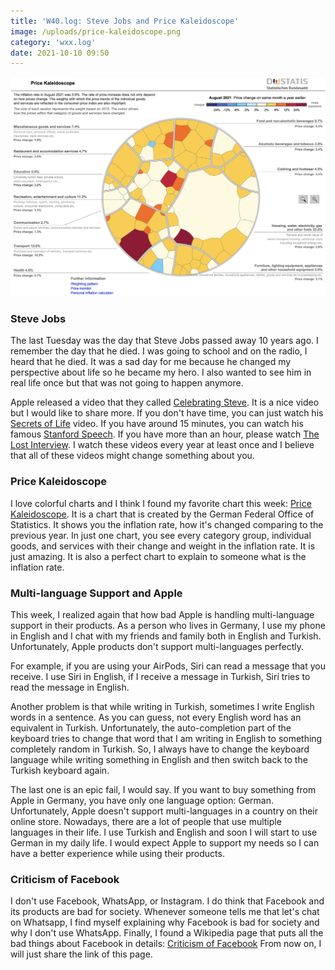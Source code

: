 ```yaml
---
title: 'W40.log: Steve Jobs and Price Kaleidoscope'
image: /uploads/price-kaleidoscope.png
category: 'wxx.log'
date: 2021-10-10 09:50
---
```


![Price Kaleidoscope](/uploads/price-kaleidoscope.png)

### Steve Jobs

The last Tuesday was the day that Steve Jobs passed away 10 years ago. I remember the day that he died. I was going to school and on the radio, I heard that he died. It was a sad day for me because he changed my perspective about life so he became my hero. I also wanted to see him in real life once but that was not going to happen anymore. 

Apple released a video that they called [Celebrating Steve](https://www.youtube.com/watch?v=CeSAjK2CBEA). It is a nice video but I would like to share more. If you don't have time, you can just watch his [Secrets of Life](https://www.youtube.com/watch?v=kYfNvmF0Bqw) video. If you have around 15 minutes, you can watch his famous [Stanford Speech](https://www.youtube.com/watch?v=UF8uR6Z6KLc). If you have more than an hour, please watch [The Lost Interview](https://www.amazon.com/Steve-Jobs-Lost-Interview/dp/B01IJD7156). I watch these videos every year at least once and I believe that all of these videos might change something about you.


### Price Kaleidoscope

I love colorful charts and I think I found my favorite chart this week: [Price Kaleidoscope](https://service.destatis.de/Voronoi/PriceKaleidoscope.svg). It is a chart that is created by the German Federal Office of Statistics. It shows you the inflation rate, how it's changed comparing to the previous year. In just one chart, you see every category group, individual goods, and services with their change and weight in the inflation rate. It is just amazing. It is also a perfect chart to explain to someone what is the inflation rate.

### Multi-language Support and Apple

This week, I realized again that how bad Apple is handling multi-language support in their products. As a person who lives in Germany, I use my phone in English and I chat with my friends and family both in English and Turkish. Unfortunately, Apple products don't support multi-languages perfectly. 

For example, if you are using your AirPods, Siri can read a message that you receive. I use Siri in English, if I receive a message in Turkish, Siri tries to read the message in English. 

Another problem is that while writing in Turkish, sometimes I write English words in a sentence. As you can guess, not every English word has an equivalent in Turkish. Unfortunately, the auto-completion part of the keyboard tries to change that word that I am writing in English to something completely random in Turkish. So, I always have to change the keyboard language while writing something in English and then switch back to the Turkish keyboard again. 

The last one is an epic fail, I would say. If you want to buy something from Apple in Germany, you have only one language option: German. Unfortunately, Apple doesn't support multi-languages in a country on their online store. Nowadays, there are a lot of people that use multiple languages in their life. I use Turkish and English and soon I will start to use German in my daily life. I would expect Apple to support my needs so I can have a better experience while using their products.

### Criticism of Facebook

I don't use Facebook, WhatsApp, or Instagram. I do think that Facebook and its products are bad for society. Whenever someone tells me that let's chat on Whatsapp, I find myself explaining why Facebook is bad for society and why I don't use WhatsApp. Finally, I found a Wikipedia page that puts all the bad things about Facebook in details: [Criticism of Facebook](https://en.wikipedia.org/wiki/Criticism_of_Facebook) From now on, I will just share the link of this page.
